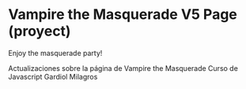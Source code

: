 # Vampire the Masquerade V5 Page (proyect)

Enjoy the masquerade party!

Actualizaciones sobre la página de Vampire the Masquerade 
Curso de Javascript
Gardiol Milagros
